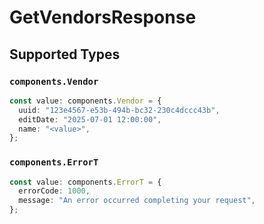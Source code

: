 # GetVendorsResponse


## Supported Types

### `components.Vendor`

```typescript
const value: components.Vendor = {
  uuid: "123e4567-e53b-494b-bc32-230c4dccc43b",
  editDate: "2025-07-01 12:00:00",
  name: "<value>",
};
```

### `components.ErrorT`

```typescript
const value: components.ErrorT = {
  errorCode: 1000,
  message: "An error occurred completing your request",
};
```

